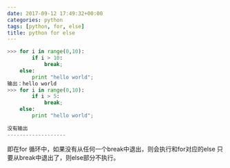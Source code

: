 ```yaml
---
date: 2017-09-12 17:49:32+00:00
categories: python
tags: [python, for, else]
title: python for else
---
```

``` python
>>> for i in range(0,10):
        if i > 10:
            break;
    else:
        print "hello world";
输出：hello world
>>> for i in range(0,10):
        if i > 5:
            break;
    else:
        print "hello world";
 
没有输出
-------------------
```
即在for 循环中，如果没有从任何一个break中退出，则会执行和for对应的else
只要从break中退出了，则else部分不执行。
